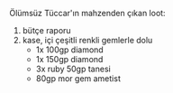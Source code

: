 Ölümsüz Tüccar'ın mahzenden çıkan loot:

1) bütçe raporu
2) kase, içi çeşitli renkli gemlerle dolu
	- 1x 100gp diamond
	- 1x 150gp diamond
	- 3x ruby 50gp tanesi
	- 80gp mor gem ametist